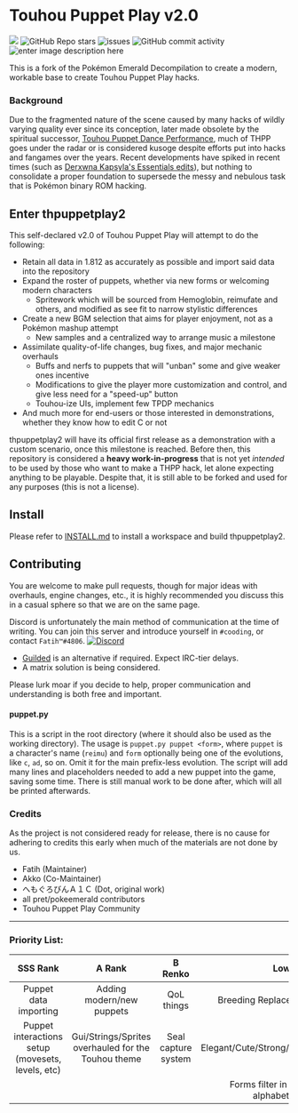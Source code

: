 
# Touhou Puppet Play v2.0

![](https://repository-images.githubusercontent.com/430729681/04bd2d85-e736-42c2-bb00-c1c80e7df4c0) ![GitHub Repo stars](https://img.shields.io/github/stars/fatih120/thpuppetplay2?color=yellow&style=plastic) ![issues](https://img.shields.io/github/issues/fatih120/thpuppetplay2?color=red&style=plastic) ![GitHub commit activity](https://img.shields.io/github/commit-activity/m/fatih120/thpuppetplay2?style=plastic) ![enter image description here](https://img.shields.io/github/last-commit/fatih120/thpuppetplay2?style=plastic) 

This is a fork of the Pokémon Emerald Decompilation to create a modern, workable base to create Touhou Puppet Play hacks.

### Background

Due to the fragmented nature of the scene caused by many hacks of wildly varying quality ever since its conception, later made obsolete by the spiritual successor, [Touhou Puppet Dance Performance](http://tpdpwiki.net/wiki/Main_Page), much of THPP goes under the radar or is considered kusoge despite efforts put into hacks and fangames over the years. Recent developments have spiked in recent times (such as [Derxwna Kapsyla's Essentials edits](https://chaoticinfinitydev.tumblr.com/)), but nothing to consolidate a proper foundation to supersede the messy and nebulous task that is Pokémon binary ROM hacking.

## Enter thpuppetplay2

This self-declared v2.0 of Touhou Puppet Play will attempt to do the following:

* Retain all data in 1.812 as accurately as possible and import said data into the repository
* Expand the roster of puppets, whether via new forms or welcoming modern characters
  * Spritework which will be sourced from Hemoglobin, reimufate and others, and modified as see fit to narrow stylistic differences
 * Create a new BGM selection that aims for player enjoyment, not as a Pokémon mashup attempt
   * New samples and a centralized way to arrange music a milestone
* Assimilate quality-of-life changes, bug fixes, and major mechanic overhauls
  * Buffs and nerfs to puppets that will "unban" some and give weaker ones incentive
  * Modifications to give the player more customization and control, and give less need for a "speed-up" button
  * Touhou-ize UIs, implement few TPDP mechanics
 * And much more for end-users or those interested in demonstrations, whether they know how to edit C or not

thpuppetplay2 will have its official first release as a demonstration with a custom scenario, once this milestone is reached. Before then, this repository is considered a **heavy work-in-progress** that is not yet *intended* to be used by those who want to make a THPP hack, let alone expecting anything to be playable. Despite that, it is still able to be forked and used for any purposes (this is not a license).

## Install

Please refer to [INSTALL.md](INSTALL.md) to install a workspace and build thpuppetplay2.

## Contributing

You are welcome to make pull requests, though for major ideas with overhauls, engine changes, etc., it is highly recommended you discuss this in a casual sphere so that we are on the same page.

Discord is unfortunately the main method of communication at the time of writing. You can join this server and introduce yourself in `#cooding`, or contact `Fatih™#4806`.  [![Discord](https://img.shields.io/discord/163762628106256384?color=7289DA&label=discord&style=plastic)](https://discord.gg/VGH3EWp)
* [Guilded](https://www.guilded.gg/i/k8bwWLPE) is an alternative if required. Expect IRC-tier delays.
* A matrix solution is being considered.

Please lurk moar if you decide to help, proper communication and understanding is both free and important.

#### puppet.py

This is a script in the root directory (where it should also be used as the working directory). The usage is `puppet.py puppet <form>`, where `puppet` is a character's name (`reimu`) and `form` optionally being one of the evolutions, like `c`, `ad`, so on. Omit it for the main prefix-less evolution.
The script will add many lines and placeholders needed to add a new puppet into the game, saving some time. There is still manual work to be done after, which will all be printed afterwards.

### Credits

As the project is not considered ready for release, there is no cause for adhering to credits this early when much of the materials are not done by us.

* Fatih (Maintainer)
* Akko (Co-Maintainer)
* へもぐろびんＡ１Ｃ (Dot, original work)
* all pret/pokeemerald contributors
* Touhou Puppet Play Community

------------

### Priority List:

| SSS Rank |  A Rank | B Renko  | Low  |
| :------------: | :------------: | :------------: | :------------: |
| Puppet data importing | Adding modern/new puppets | QoL things | Breeding Replacement System |
| Puppet interactions setup (movesets, levels, etc) | Gui/Strings/Sprites overhauled for the Touhou theme | Seal capture system | Elegant/Cute/Strong/Wise/Charismatic |
|  |  |  | Forms filter in dex to sort alphabetically |
